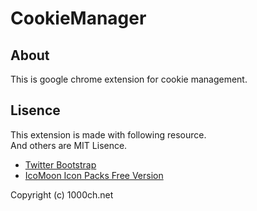 # CookieManager

## About

This is google chrome extension for cookie management.  

## Lisence

This extension is made with following resource.  
And others are MIT Lisence.  

+ [Twitter Bootstrap](http://twitter.github.io/bootstrap/)
+ [IcoMoon Icon Packs Free Version](http://icomoon.io/#preview-free)

Copyright (c) 1000ch.net  